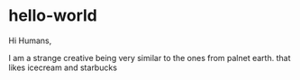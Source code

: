 # hello-world

Hi Humans,

I am a strange creative being very similar to the ones from palnet earth. that likes icecream and starbucks
